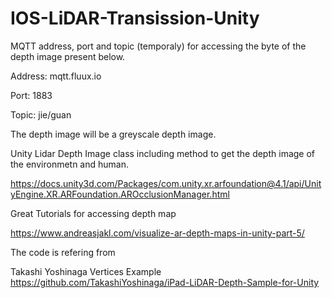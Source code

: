 # IOS-LiDAR-Transission-Unity


MQTT address, port and topic (temporaly) for accessing the byte of the depth image present below.

Address: mqtt.fluux.io

Port: 1883

Topic: jie/guan

The depth image will be a greyscale depth image.


Unity Lidar Depth Image class including method to get the depth image of the environmetn and human.

 
https://docs.unity3d.com/Packages/com.unity.xr.arfoundation@4.1/api/UnityEngine.XR.ARFoundation.AROcclusionManager.html

Great Tutorials for accessing depth map

https://www.andreasjakl.com/visualize-ar-depth-maps-in-unity-part-5/


The code is refering from 


Takashi Yoshinaga Vertices Example https://github.com/TakashiYoshinaga/iPad-LiDAR-Depth-Sample-for-Unity
